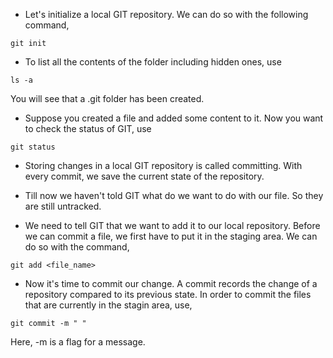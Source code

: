 * Let's initialize a local GIT repository. We can do so with the following command,

```
git init
```

* To list all the contents of the folder including hidden ones, use

```
ls -a 
```
You will see that a .git folder has been created. 

* Suppose you created a file and added some content to it. Now you want to check the status of GIT, use

```
git status
```

* Storing changes in a local GIT repository is called committing. With every commit, we save the current state of the repository.

* Till now we haven't told GIT what do we want to do with our file. So they are still untracked. 

* We need to tell GIT that we want to add it to our local repository. Before we can commit a file, we first have to put it in the staging area. We can do so with the command,

```
git add <file_name>
```

* Now it's time to commit our change. A commit records the change of a repository compared to its previous state. In order to commit the files that are currently in the stagin area, use, 

```
git commit -m " "
```
Here, -m is a flag for a message. 























